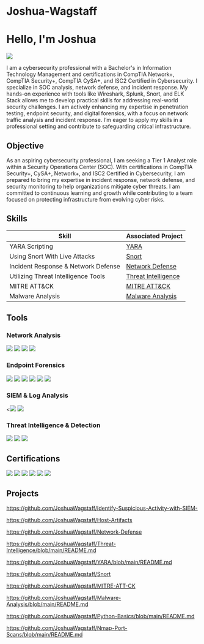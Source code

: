 # Joshua-Wagstaff
# Hello, I'm Joshua
<a href="https://www.linkedin.com/in/jjcwagstaff/"><img src="https://img.shields.io/badge/-LinkedIn-0072b1?&style=for-the-badge&logo=linkedin&logoColor=white" /></a>

I am a cybersecurity professional with a Bachelor's in Information Technology Management and certifications in CompTIA Network+, CompTIA Security+, CompTIA CySA+, and ISC2 Certified in Cybersecurity. I specialize in SOC analysis, network defense, and incident response. My hands-on experience with tools like Wireshark, Splunk, Snort, and ELK Stack allows me to develop practical skills for addressing real-world security challenges. I am actively enhancing my expertise in penetration testing, endpoint security, and digital forensics, with a focus on network traffic analysis and incident response. I’m eager to apply my skills in a professional setting and contribute to safeguarding critical infrastructure.

## Objective

As an aspiring cybersecurity professional, I am seeking a Tier 1 Analyst role within a Security Operations Center (SOC). With certifications in CompTIA Security+, CySA+, Network+, and ISC2 Certified in Cybersecurity, I am prepared to bring my expertise in incident response, network defense, and security monitoring to help organizations mitigate cyber threats. I am committed to continuous learning and growth while contributing to a team focused on protecting infrastructure from evolving cyber risks.

## Skills

| Skill                                         | Associated Project         |
|-----------------------------------------------|----------------------------|
| YARA Scripting                                | <a href="https://github.com/JoshuaWagstaff/YARA/blob/main/README.md">YARA</a>|
| Using Snort With Live Attacks                 | <a href="https://github.com/JoshuaWagstaff/Snort">Snort</a>|
| Incident Response & Network Defense           |  <a href="https://github.com/JoshuaWagstaff/Network-Defense">Network Defense</a>|
| Utilizing Threat Intelligence Tools           | <a href="https://github.com/JoshuaWagstaff/Threat-Intelligence/blob/main/README.md">Threat Intelligence</a>|
| MITRE ATT&CK                                  | <a href="https://github.com/JoshuaWagstaff/MITRE-ATT-CK">MITRE ATT&CK</a>|
| Malware Analysis                              | <a href="https://github.com/JoshuaWagstaff/Malware-Analysis/blob/main/README.md">Malware Analysis</a>|
## Tools

### Network Analysis
<div>
    <img src="https://img.shields.io/badge/-Wireshark-1E90FF?&style=for-the-badge&logoColor=white" />
<img src="https://img.shields.io/badge/-Zeek-4682B4?&style=for-the-badge&logoColor=white" />
<img src="https://img.shields.io/badge/-Snort-B22222?&style=for-the-badge&logoColor=white" />
<img src="https://img.shields.io/badge/-NetworkMiner-DC143C?&style=for-the-badge&logoColor=white" />
</div>

### Endpoint Forensics
<div>
<img src="https://img.shields.io/badge/-Sysinternals-2E8B57?&style=for-the-badge&logoColor=white" />
<img src="https://img.shields.io/badge/-Sysmon-3CB371?&style=for-the-badge&logoColor=white" />
<img src="https://img.shields.io/badge/-Autopsy-556B2F?&style=for-the-badge&logoColor=white" />
<img src="https://img.shields.io/badge/-Redline-6B8E23?&style=for-the-badge&logoColor=white" />
<img src="https://img.shields.io/badge/-KAPE-228B22?&style=for-the-badge&logoColor=white" />
<img src="https://img.shields.io/badge/-Volatility-2F4F4F?&style=for-the-badge&logoColor=white" />
</div>

### SIEM & Log Analysis
<div>
    <<img src="https://img.shields.io/badge/-Splunk-DAA520?&style=for-the-badge&logoColor=white" />
<img src="https://img.shields.io/badge/-ELK%20Stack-FFD700?&style=for-the-badge&logoColor=black" />
</div>
        
### Threat Intelligence & Detection
<div>
<img src="https://img.shields.io/badge/-OpenCTI-800080?&style=for-the-badge&logoColor=white" />
<img src="https://img.shields.io/badge/-MISP-9932CC?&style=for-the-badge&logoColor=white" />
<img src="https://img.shields.io/badge/-YARA-BA55D3?&style=for-the-badge&logoColor=white" />
</div>

## Certifications
<div>
<img src="https://img.shields.io/badge/-Security%2B-FF0000?&style=for-the-badge&logo=CompTIA&logoColor=white" />
<img src="https://img.shields.io/badge/-Network%2B-007ACC?&style=for-the-badge&logo=CompTIA&logoColor=white" />
<img src="https://img.shields.io/badge/-CompTIA%20CySA%2B-800080?&style=for-the-badge&logo=CompTIA&logoColor=white" />
<img src="https://img.shields.io/badge/-ISC2%20Certified%20in%20Cybersecurity-006400?&style=for-the-badge&logoColor=white" />
<img src="https://img.shields.io/badge/-CompTIA%20PenTest%2B%20%28Scheduled%29-8B0000?&style=for-the-badge&logo=CompTIA&logoColor=white" />
<img src="https://img.shields.io/badge/-Information%20Technology%20Management%20(WGU)-002E5D?&style=for-the-badge&logoColor=white" />

</div>

## Projects 
https://github.com/JoshuaWagstaff/Identify-Suspicious-Activity-with-SIEM-

https://github.com/JoshuaWagstaff/Host-Artifacts

https://github.com/JoshuaWagstaff/Network-Defense

https://github.com/JoshuaWagstaff/Threat-Intelligence/blob/main/README.md

https://github.com/JoshuaWagstaff/YARA/blob/main/README.md

https://github.com/JoshuaWagstaff/Snort

https://github.com/JoshuaWagstaff/MITRE-ATT-CK

https://github.com/JoshuaWagstaff/Malware-Analysis/blob/main/README.md

https://github.com/JoshuaWagstaff/Python-Basics/blob/main/README.md

https://github.com/JoshuaWagstaff/Nmap-Port-Scans/blob/main/README.md
